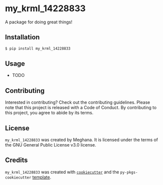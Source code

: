 # my_krml_14228833

A package for doing great things!

## Installation

```bash
$ pip install my_krml_14228833
```

## Usage

- TODO

## Contributing

Interested in contributing? Check out the contributing guidelines. Please note that this project is released with a Code of Conduct. By contributing to this project, you agree to abide by its terms.

## License

`my_krml_14228833` was created by Meghana. It is licensed under the terms of the GNU General Public License v3.0 license.

## Credits

`my_krml_14228833` was created with [`cookiecutter`](https://cookiecutter.readthedocs.io/en/latest/) and the `py-pkgs-cookiecutter` [template](https://github.com/py-pkgs/py-pkgs-cookiecutter).
